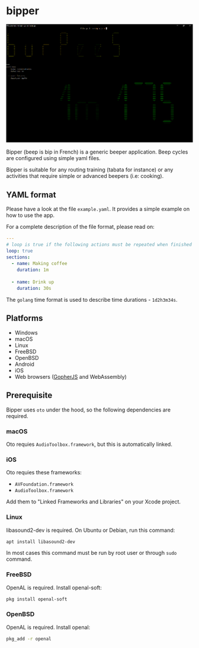 # bipper
![bipper.png](https://github.com/Juli3nnicolas/bipper/blob/master/bipper.png "bipper")

Bipper (beep is bip in French) is a generic beeper application. Beep cycles are configured
using simple yaml files.

Bipper is suitable for any routing training (tabata for instance) or any activities that require
simple or advanced beepers (i.e: cooking).

## YAML format
Please have a look at the file `example.yaml`. It provides a simple example on how to use the app.

For a complete description of the file format, please read on:
``` yaml
---
# loop is true if the following actions must be repeated when finished
loop: true
sections:
  - name: Making coffee
    duration: 1m

  - name: Drink up
    duration: 30s
```

The `golang` time format is used to describe time durations - `1d2h3m34s`.

## Platforms

* Windows
* macOS
* Linux
* FreeBSD
* OpenBSD
* Android
* iOS
* Web browsers ([GopherJS](https://github.com/gopherjs/gopherjs) and WebAssembly)

## Prerequisite

Bipper uses `oto` under the hood, so the following dependencies are required.

### macOS

Oto requies `AudioToolbox.framework`, but this is automatically linked.

### iOS

Oto requies these frameworks:

* `AVFoundation.framework`
* `AudioToolbox.framework`

Add them to "Linked Frameworks and Libraries" on your Xcode project.

### Linux

libasound2-dev is required. On Ubuntu or Debian, run this command:

```sh
apt install libasound2-dev
```

In most cases this command must be run by root user or through `sudo` command.

### FreeBSD

OpenAL is required. Install openal-soft:

```sh
pkg install openal-soft
```

### OpenBSD

OpenAL is required. Install openal:

```sh
pkg_add -r openal
```